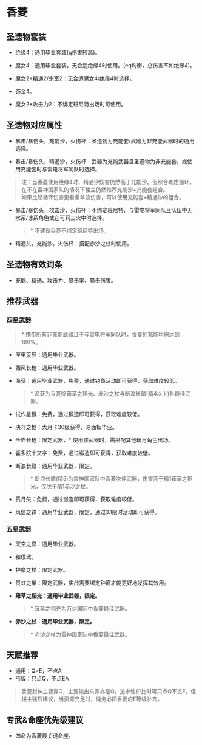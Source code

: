 # 香菱

## 圣遗物套装  

- 绝缘4：通用毕业套装(q伤害较高)。  

- 魔女4：通用毕业套装，无合适绝缘4时使用。(eq均衡，总伤害不如绝缘4)。  

- 魔女2+精通2/宗室2：无合适魔女4/绝缘4时选择。  

- 饰金4。  

- 魔女2+攻击力2：不绑定班尼特出场时可使用。  

## 圣遗物对应属性  

- 暴击/暴伤头，充能沙，火伤杯：圣遗物为充能套/武器为非充能武器时的通用选择。  

- 暴击/暴伤头，精通沙，火伤杯：武器为充能武器且圣遗物为非充能套，或使用充能套时与雷电将军同队时选择。  

> 注：当香菱使用绝缘4时，精通沙伤害仍然高于充能沙。但综合考虑循环，在不在雷神国家队的情况下楼主仍然推荐充能沙+充能套组合。  
> 如果比起循环伤害更看重单波伤害，可以使用充能套+精通沙的组合。  

- 暴击/暴伤头，攻击沙，火伤杯：不绑定班尼特、与雷电将军同队且队伍中无水系/冰系角色或在可莉三火中时选择。  

  > \* 不建议香菱不绑定班尼特出场。  

- 精通头，充能沙，火伤杯：搭配赤沙之杖时使用。  

## 圣遗物有效词条  

- 充能、精通、攻击力、暴击率、暴击伤害。  

## 推荐武器  

### 四星武器  

> \* 携带所有非充能武器且不与雷电将军同队时，香菱的充能均需达到180%。  

- 匣里灭辰：通用毕业武器。  

- 西风长枪：通用毕业武器。  

- 渔获：通用毕业武器，免费，通过钓鱼活动即可获得，获取难度较低。  

  > \* 渔获为香菱除薙草之稻光、赤沙之杖与断浪长鳍(精4以上)外最佳武器。  

- 试作星镰：免费，通过锻造即可获得，获取难度较低。  

- 决斗之枪：大月卡30级获得，易面板毕业。  

- 千岩长枪：限定武器，\* 使用该武器时，需搭配其他璃月角色出场。  

- 喜多院十文字：免费，通过锻造即可获得，获取难度较低。  

- 断浪长鳍：通用毕业武器，限定。  

  > \* 断浪长鳍(精5)为雷神国家队中香菱次佳武器，伤害高于精1薙草之稻光，仅次于精1赤沙之杖。  

- 贯月矢：免费，通过锻造即可获得，获取难度较低。  

- 风信之锋：通用毕业武器，限定，通过3.1限时活动即可获得。  

### 五星武器  

- 天空之脊：通用毕业武器。  

- 和璞鸢。  

- 护摩之杖：限定武器。  

- 贯虹之槊：限定武器，实战需要绑定钟离才能更好地发挥其效用。  

- **薙草之稻光：通用毕业武器，限定。**  

  > \* 薙草之稻光为万达国际中香菱最佳武器。  

- **赤沙之杖：通用毕业武器，限定。**  

  > \* 赤沙之杖为雷神国家队中香菱最佳武器。

## 天赋推荐  

- 通用：Q>E，不点A  
- 丐版：只点Q，不点EA  

> 香菱封神主要靠Q，主要输出来源亦是Q，追求性价比时可只点Q不点E。但楼主强烈建议，当资源充足时，请务必把香菱的E等级补齐。  

## 专武&命座优先级建议

- 四命为香菱最关键命座。
